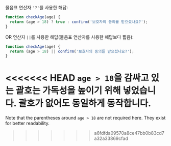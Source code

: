 물음표 연산자 `'?'`를 사용한 해답:

```js
function checkAge(age) {
  return (age > 18) ? true : confirm('보호자의 동의를 받으셨나요?');
}
```

OR 연산자 `||`를 사용한 해답(물음표 연산자를 사용한 해답보다 짧음):

```js
function checkAge(age) {
  return (age > 18) || confirm('보호자의 동의를 받으셨나요?');
}
```

<<<<<<< HEAD
`age > 18`을 감싸고 있는 괄호는 가독성을 높이기 위해 넣었습니다. 괄호가 없어도 동일하게 동작합니다.
=======
Note that the parentheses around `age > 18` are not required here. They exist for better readability.
>>>>>>> a6fdfda09570a8ce47bb0b83cd7a32a33869cfad
